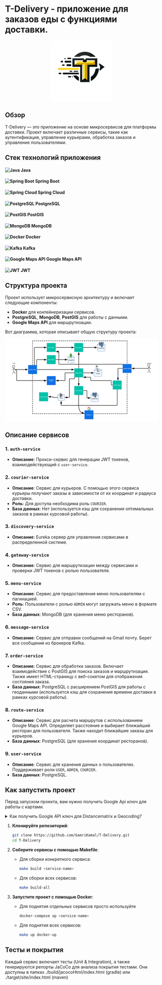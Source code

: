 # T-Delivery - приложение для заказов еды с функциями доставки.

<div align="center">
    <img src="assets/t-delivery.png" alt="Логотип" width="200"/>
</div>

## Обзор
T-Delivery — это приложение на основе микросервисов для платформы 
доставки. Проект включает различные сервисы, 
такие как аутентификация, управление курьерами, 
обработка заказов и управление пользователями.

## Стек технологий приложения

#### ![Java](https://img.shields.io/badge/Java-%23ED8B00.svg?style=for-the-badge&logo=openjdk&logoColor=white) Java
#### ![Spring Boot](https://img.shields.io/badge/Spring%20Boot-%236DB33F.svg?style=for-the-badge&logo=springboot&logoColor=white) Spring Boot 
#### ![Spring Cloud](https://img.shields.io/badge/Spring%20Cloud-%236DB33F.svg?style=for-the-badge&logo=spring&logoColor=white) Spring Cloud
#### ![PostgreSQL](https://img.shields.io/badge/PostgreSQL-%23336791.svg?style=for-the-badge&logo=postgresql&logoColor=white) PostgreSQL
#### ![PostGIS](https://img.shields.io/badge/PostGIS-%23336791.svg?style=for-the-badge&logo=postgresql&logoColor=white) PostGIS
#### ![MongoDB](https://img.shields.io/badge/MongoDB-%2347A248.svg?style=for-the-badge&logo=mongodb&logoColor=white) MongoDB
#### ![Docker](https://img.shields.io/badge/Docker-%232496ED.svg?style=for-the-badge&logo=docker&logoColor=white) Docker
#### ![Kafka](https://img.shields.io/badge/Apache%20Kafka-%23231F20.svg?style=for-the-badge&logo=apache-kafka&logoColor=white) Kafka
#### ![Google Maps API](https://img.shields.io/badge/Google%20Maps%20API-%234285F4.svg?style=for-the-badge&logo=googlemaps&logoColor=white) Google Maps API
#### ![JWT](https://img.shields.io/badge/JWT-%23000000.svg?style=for-the-badge&logo=jsonwebtokens&logoColor=white) JWT 

## Структура проекта

Проект использует микросервисную архитектуру и включает следующие компоненты:
- **Docker** для контейнеризации сервисов.
- **PostgreSQL**, **MongoDB**, **PostGIS** для работы с данными.
- **Google Maps API** для маршрутизации.

Вот диаграмма, которая описывает общую структуру проекта:

![Структура проекта](/assets/project-diagram.png)

## Описание сервисов

### 1. `auth-service`
- **Описание**: Прокси-сервис для генерации JWT токенов, взаимодействующий с `user-service`.

### 2. `courier-service`
- **Описание**: Сервис для курьеров. С помощью этого сервиса курьеры получают заказы в зависимости от их координат и радиуса доставки.
- **Роль**: Для доступа необходима роль `COURIER`.
- **База данных**: Нет (используется кэш для сохранения оптимальных заказов в рамках курсовой работы).

### 3. `discovery-service`
- **Описание**: Eureka сервер для управления сервисами в распределенной системе.

### 4. `gateway-service`
- **Описание**: Сервис для маршрутизации между сервисами и проверки JWT токенов с ролью пользователя.

### 5. `menu-service`
- **Описание**: Сервис для предоставления меню пользователям с пагинацией.
- **Роль**: Пользователи с ролью `ADMIN` могут загружать меню в формате CSV.
- **База данных**: MongoDB (для хранения меню ресторанов).

### 6. `message-service`
- **Описание**: Сервис для отправки сообщений на Gmail почту. Берет все сообщения из брокеров Kafka.

### 7. `order-service`
- **Описание**: Сервис для обработки заказов. Включает взаимодействие с PostGIS для поиска заказов и маршрутизации. Также имеет HTML-страницу с веб-сокетом для отображения состояния заказа.
- **База данных**: PostgreSQL с расширением PostGIS для работы с геоданными (используется кэш для сохранения времени доставки в рамках курсовой работы).

### 8. `route-service`
- **Описание**: Сервис для расчета маршрутов с использованием Google Maps API. Определяет расстояние и выбирает ближайший ресторан для пользователя. Также находит ближайшие заказы для курьеров.
- **База данных**: PostgreSQL (для хранения координат ресторанов).

### 9. `user-service`
- **Описание**: Сервис для хранения данных о пользователях. Поддерживает роли `USER`, `ADMIN`, `COURIER`.
- **База данных**: PostgreSQL.

## Как запустить проект
Перед запуском проекта, вам нужно получить Google Api ключ для работы с картами.

<details>
<summary>Как получить Google API ключ для Distancematrix и Geocoding?</summary>

Google API ключ необходим для использования различных сервисов Google Maps, таких как API **Distance Matrix** и **Geocoding**. Эти API позволяют работать с расстояниями между точками, а также преобразовывать адреса в географические координаты. Чтобы получить ключ, выполните следующие шаги:

## Шаг 1: Создайте проект в Google Cloud Console

1. Перейдите в [Google Cloud Console](https://console.cloud.google.com/).
2. В верхней части страницы нажмите на **Выбрать проект**.
3. Нажмите **Создать проект**.
4. Введите имя проекта, выберите организацию (если необходимо) и нажмите **Создать**.

## Шаг 2: Включите необходимые API

- ### Включение API Distance Matrix

    - В меню навигации (слева) выберите **API и сервисы** → **Библиотека**.
    - В строке поиска введите "Distance Matrix API".
    - Выберите **Distance Matrix API** и нажмите **Включить**.

- ### Включение API Geocoding

    - В меню навигации выберите **API и сервисы** → **Библиотека**.
    - В строке поиска введите "Geocoding API".
    - Выберите **Geocoding API** и нажмите **Включить**.

## Шаг 3: Создайте учетные данные

1. После включения API перейдите в **API и сервисы** → **Учетные данные**.
2. Нажмите на кнопку **Создать учетные данные**.
3. Выберите **API-ключ**.
4. Ключ будет сгенерирован, и появится в окне. Скопируйте его, так как он вам понадобится для дальнейшего использования.

Теперь вы можете использовать API ключ в своем проекте.

</details>

1. **Клонируйте репозиторий**:
    ```bash
    git clone https://github.com/GamriKamal/T-Delivery.git
    cd T-Delivery
    ```

2. **Соберите сервисы с помощью Makefile**:

    - Для сборки конкретного сервиса:
      ```bash
      make build <service-name>
      ```

    - Для сборки всех сервисов:
      ```bash
      make build-all
      ```

3. **Запустите проект с помощью Docker**:
    - Для поднятия отдельных сервисов просто используйте 
        ```bash
        docker-compose up <service-name>
        ```

    - Для поднятия всех сервисов:
        ```bash
        make up docker-up
        ```

## Тесты и покрытия

Каждый сервис включает тесты (Unit & Integration), а также генерируются репорты JaCoCo для анализа покрытия тестами. 
Они доступны в папках ./build/jacocoHtml/index.html (gradle) или ./target/site/index.html (maven)
